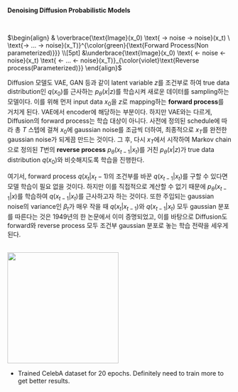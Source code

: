 **Denoising Diffusion Probabilistic Models**

</br>

$\begin{align} & \overbrace{\text{Image}(x_0) \text{ → noise → noise}(x_t) \ \text{→ … → noise}(x_T)}^{\color{green}{\text{Forward Process(Non parameterized)}}} \\[5pt] &\underbrace{\text{Image}(x_0) \text{ ← noise ← noise}(x_t) \text{ ← … ← noise}(x_T)}_{\color{violet}\text{Reverse process(Parameterized)}} \end{align}$

Diffusion 모델도 VAE, GAN 등과 같이 latent variable $z$를 조건부로 하여 true data distribution인 $q(x_0)$를 근사하는 $p_{\theta}(x|z)$를 학습시켜 새로운 데이터를 sampling하는 모델이다. 이를 위해 먼저 input data $x_0$을 $z$로 mapping하는 **forward process**를 거치게 된다. VAE에서 encoder에 해당하는 부분이다. 하지만 VAE와는 다르게, Diffusion의 forward process는 학습 대상이 아니다. 사전에 정의된 schedule에 따라 총 $T$ 스텝에 걸쳐 $x_0$에 gaussian noise를 조금씩 더하여, 최종적으로 $x_T$를 완전한 gaussian noise가 되게끔 만드는 것이다. 그 후, 다시 $x_T$에서 시작하여 Markov chain으로 정의된 $T$번의 **reverse process** $p_{\theta}(x_{t-1}|x_t)$를 거친 $p_{\theta}(x|z)$가 true data distribution $q(x_0)$와 비슷해지도록 학습을 진행한다. 

여기서, forward process $q(x_{t}|{x_t-1})$의 조건부를 바꾼 ${q(x_{t-1}|{x_t})}$를 구할 수 있다면 모델 학습이 필요 없을 것이다. 하지만 이를 직접적으로 계산할 수 없기 때문에 $p_{\theta}(x_{t-1}|x)$를 학습하여  $q(x_{t-1}|x_t)$를 근사하고자 하는 것이다. 또한 주입되는 gaussian noise의 variance인 $\beta_t$가 매우 작을 때 $q(x_{t}|x_{t-1})$와 $q(x_{t-1}|x_t)$ 모두 gaussian 분포를 따른다는 것은 1949년의 한 논문에서 이미 증명되었고, 이를 바탕으로 Diffusion도 forward와 reverse process 모두 조건부 gaussian 분포로 놓는 학습 전략을 세우게 된다.

</br>

<img src="figure/movie.gif" width="250" align="center">

</br>

- Trained CelebA dataset for 20 epochs. Definitely need to train more to get better results.
